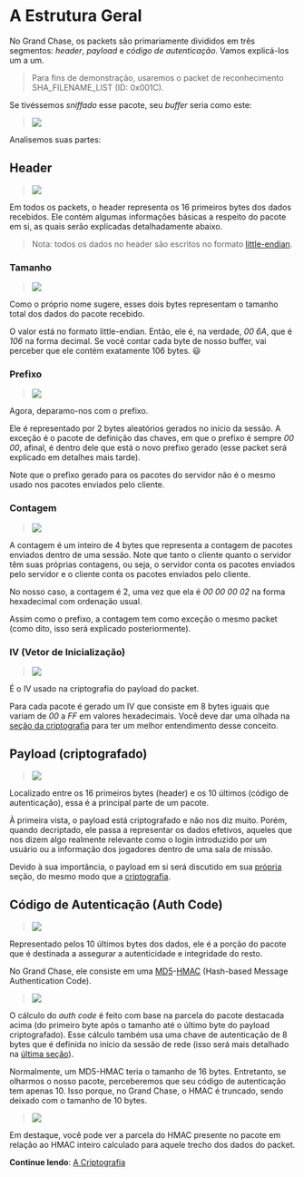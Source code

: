 # **A Estrutura Geral**
No Grand Chase, os packets são primariamente divididos em três segmentos: _header_, _payload_ e _código de autenticação_. Vamos explicá-los um a um.

> Para fins de demonstração, usaremos o packet de reconhecimento SHA_FILENAME_LIST (ID: 0x001C).

Se tivéssemos _sniffado_ esse pacote, seu _buffer_ seria como este:

> ![](http://i.imgur.com/GiER0Di.png)

Analisemos suas partes:
## Header
> ![](http://i.imgur.com/mNqvlYx.png)

Em todos os packets, o header representa os 16 primeiros bytes dos dados recebidos. Ele contém algumas informações básicas a respeito do pacote em si, as quais serão explicadas detalhadamente abaixo.
> Nota: todos os dados no header são escritos no formato [little-endian](https://pt.wikipedia.org/wiki/Extremidade_(ordenação)).

### Tamanho
> ![](http://i.imgur.com/juPifVT.png)

Como o próprio nome sugere, esses dois bytes representam o tamanho total dos dados do pacote recebido.

O valor está no formato little-endian. Então, ele é, na verdade, _00 6A_, que é _106_ na forma decimal. Se você contar cada byte de nosso buffer, vai perceber que ele contém exatamente 106 bytes. :smiley:

### Prefixo
> ![](http://i.imgur.com/9gVzt3M.png)

Agora, deparamo-nos com o prefixo.

Ele é representado por 2 bytes aleatórios gerados no início da sessão. A exceção é o pacote de definição das chaves, em que o prefixo é sempre _00 00_, afinal, é dentro dele que está o novo prefixo gerado (esse packet será explicado em detalhes mais tarde).

Note que o prefixo gerado para os pacotes do servidor não é o mesmo usado nos pacotes enviados pelo cliente.

### Contagem
> ![](http://i.imgur.com/B9v5VDh.png)

A contagem é um inteiro de 4 bytes que representa a contagem de pacotes enviados dentro de uma sessão. Note que tanto o cliente quanto o servidor têm suas próprias contagens, ou seja, o servidor conta os pacotes enviados pelo servidor e o cliente conta os pacotes enviados pelo cliente.

No nosso caso, a contagem é 2, uma vez que ela é _00 00 00 02_ na forma hexadecimal com ordenação usual.

Assim como o prefixo, a contagem tem como exceção o mesmo packet (como dito, isso será explicado posteriormente).

### IV (Vetor de Inicialização)
> ![](http://i.imgur.com/pUd7n8j.png)

É o IV usado na criptografia do payload do packet. 

Para cada pacote é gerado um IV que consiste em 8 bytes iguais que variam de _00_ a _FF_ em valores hexadecimais. Você deve dar uma olhada na [seção da criptografia](./A%20Criptografia.md#a-criptografia) para ter um melhor entendimento desse conceito.

## Payload (criptografado)
> ![](http://i.imgur.com/PEtA9jj.png)

Localizado entre os 16 primeiros bytes (header) e os 10 últimos (código de autenticação), essa é a principal parte de um pacote.

À primeira vista, o payload está criptografado e não nos diz muito. Porém, quando decriptado, ele passa a representar os dados efetivos, aqueles que nos dizem algo realmente relevante como o login introduzido por um usuário ou a informação dos jogadores dentro de uma sala de missão. 

Devido à sua importância, o payload em si será discutido em sua [própria](./O%20Payload.md#o-payload) seção, do mesmo modo que a [criptografia](./A%20Criptografia.md#a-criptografia).

## Código de Autenticação (Auth Code)
> ![](http://i.imgur.com/iyWTNuP.png)

Representado pelos 10 últimos bytes dos dados, ele é a porção do pacote que é destinada a assegurar a autenticidade e integridade do resto. 

No Grand Chase, ele consiste em uma [MD5](https://pt.wikipedia.org/wiki/MD5)-[HMAC](https://pt.wikipedia.org/wiki/HMAC) (Hash-based Message Authentication Code).

> ![](http://i.imgur.com/G7wV9BW.png)

O cálculo do _auth code_ é feito com base na parcela do pacote destacada acima (do primeiro byte após o tamanho até o último byte do payload criptografado). Esse cálculo também usa uma chave de autenticação de 8 bytes que é definida no início da sessão de rede (isso será mais detalhado na [última seção](./O%20Inicio%20da%20Sessao.md#o-inicio-da-sessao)).

Normalmente, um MD5-HMAC teria o tamanho de 16 bytes. Entretanto, se olharmos o nosso pacote, perceberemos que seu código de autenticação tem apenas 10. Isso porque, no Grand Chase, o HMAC é truncado, sendo deixado com o tamanho de 10 bytes.
> ![](http://i.imgur.com/uTFcywp.png)

Em destaque, você pode ver a parcela do HMAC presente no pacote em relação ao HMAC inteiro calculado para aquele trecho dos dados do packet.

**Continue lendo**: [A Criptografia](./A%20Criptografia.md#a-criptografia)
